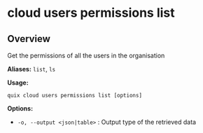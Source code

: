 # cloud users permissions list

## Overview

Get the permissions of all the users in the organisation

**Aliases:** `list`, `ls`

**Usage:**

```
quix cloud users permissions list [options]
```

**Options:**

- `-o, --output <json|table>` : Output type of the retrieved data

